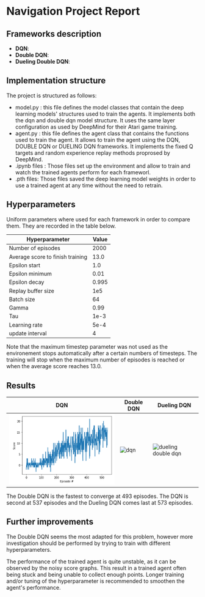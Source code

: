 # Navigation Project Report

## Frameworks description

* **DQN**:
* **Double DQN**:
* **Dueling Double DQN**:

## Implementation structure

The project is structured as follows:

* model.py : this file defines the model classes that contain the deep learning models' structures used to train the agents. It implements both the dqn and double dqn model structure. It uses the same layer configuration as used by DeepMind for their Atari game training.
* agent.py : this file defines the agent class that contains the functions used to train the agent. It allows to train the agent using the DQN, DOUBLE DQN or DUELING DQN frameworks. It implements the fixed Q targets and random experience replay methods proprosed by DeepMind. 
* .ipynb files : Those files set up the environment and allow to train and watch the trained agents perform for each frameworl.
* .pth files: Those files saved the deep learning model weights in order to use a trained agent at any time without the need to retrain.
    
## Hyperparameters

Uniform parameters where used for each framework in order to compare them. They are recorded in the table below.

  | Hyperparameter                      | Value |
  | ----------------------------------- | ----- |
  | Number of episodes                  | 2000  |
  | Average score to finish training    | 13.0  |
  | Epsilon start                       | 1.0   |
  | Epsilon minimum                     | 0.01  |
  | Epsilon decay                       | 0.995 |
  | Replay buffer size                  | 1e5   |
  | Batch size                          | 64    |
  | Gamma                               | 0.99  |
  | Tau                                 | 1e-3  |
  | Learning rate                       | 5e-4  |
  | update interval                     | 4     |

Note that the maximum timestep parameter was not used as the environement stops automatically after a certain numbers of timesteps. The training will stop when the maximum number of episodes is reached or when the average score reaches 13.0.

## Results

| DQN                                        | Double DQN                         | Dueling DQN                                         |
| ------------------------------------------ | ---------------------------------- | --------------------------------------------------- |
| ![double-dqn](report_files/dqn_performance.png)              | ![dqn](report_files/double-dqn.png)      | ![dueling double dqn](report_files/dueling-dqn.png)          |

The Double DQN is the fastest to converge at 493 episodes. The DQN is second at 537 episodes and the Dueling DQN comes last at 573 episodes.

## Further improvements

The Double DQN seems the most adapted for this problem, however more investigation should be performed by trying to train with different hyperparameters.

The performance of the trained agent is quite unstable, as it can be observed by the noisy score graphs. This result in a trained agent often being stuck and being unable to collect enough points. Longer training and/or tuning of the hyperparameter is recommended to smoothen the agent's performance.
